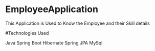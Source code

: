 # EmployeeApplication

This Application is Used to Know the Employee and their Skill details

#Technologies Used

Java
Spring Boot
Hibernate
Spring JPA
MySql

